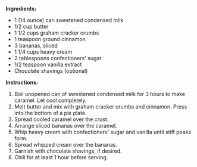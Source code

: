 **Ingredients:**

*   1 (14 ounce) can sweetened condensed milk
*   1/2 cup butter
*   1 1/2 cups graham cracker crumbs
*   1 teaspoon ground cinnamon
*   3 bananas, sliced
*   1 1/4 cups heavy cream
*   2 tablespoons confectioners' sugar
*   1/2 teaspoon vanilla extract
*   Chocolate shavings (optional)

**Instructions:**

1.  Boil unopened can of sweetened condensed milk for 3 hours to make caramel. Let cool completely.
2.  Melt butter and mix with graham cracker crumbs and cinnamon. Press into the bottom of a pie plate.
3.  Spread cooled caramel over the crust.
4.  Arrange sliced bananas over the caramel.
5.  Whip heavy cream with confectioners' sugar and vanilla until stiff peaks form.
6.  Spread whipped cream over the bananas.
7.  Garnish with chocolate shavings, if desired.
8.  Chill for at least 1 hour before serving.